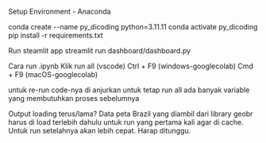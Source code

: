 Setup Environment - Anaconda

conda create --name py_dicoding python=3.11.11
conda activate py_dicoding
pip install -r requirements.txt

Run steamlit app
streamlit run dashboard/dashboard.py

Cara run .ipynb
Klik run all (vscode) 
Ctrl + F9 (windows-googlecolab)
Cmd + F9 (macOS-googlecolab) 

untuk re-run code-nya di anjurkan untuk tetap run all
ada banyak variable yang membutuhkan proses sebelumnya

Output loading terus/lama?
Data peta Brazil yang diambil dari library geobr harus di load terlebih dahulu untuk run yang pertama kali agar di cache. Untuk run setelahnya akan lebih cepat. Harap ditunggu.